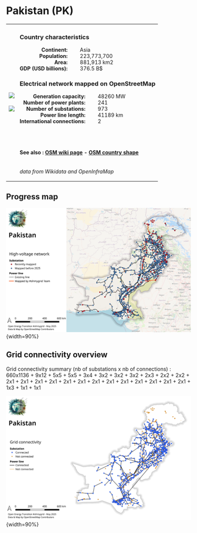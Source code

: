 # Pakistan (PK)

<table width="90%">
<tr>
<td>
<img src="http://commons.wikimedia.org/wiki/Special:FilePath/Flag%20of%20Pakistan.svg" width="250">
<br><br>
<img src="http://commons.wikimedia.org/wiki/Special:FilePath/Pakistan%20on%20the%20globe%20%28de-facto%20and%20claimed%20hatched%29%20%28Afro-Eurasia%20centered%29.svg" width="250"></td>
<td>
<h3>Country characteristics</h3>
<div style="display: inline-block;text-align:right;margin-right:30px;font-weight: bold;">
Continent:<br>Population:<br>Area:<br>GDP (USD billions):
</div>
<div style="display: inline-block;">
Asia<br>223,773,700<br>881,913 km2<br>376.5 B$
</div>
<h3>Electrical network mapped on OpenStreetMap</h3>
<div style="display: inline-block;text-align:right;margin-right:30px;font-weight: bold;">Generation capacity:<br>
Number of power plants:<br>
Number of substations:<br>
Power line length:<br>
International connections:<br>
</div>
<div style="display: inline-block;">48260 MW<br>
241<br>
973<br>
41189 km<br>
2<br>
</div>

<br><br><h4>See also :
<a href="https://wiki.openstreetmap.org/wiki/Power_networks/Pakistan" target="_blank">OSM wiki page</a> -
<a href="https://openstreetmap.org/relation/307573" target="_blank">OSM country shape</a>
</h4>

<br><i>data from Wikidata and OpenInfraMap</i>
</td>
</tr>
</table>


## Progress map

![Map](../images/maps_countries/PK/high-voltage-network.png){width=90%}



## Grid connectivity overview

Grid connectivity summary (nb of substations x nb of connections) :<br>660x1136 + 9x12 + 5x5 + 5x5 + 3x4 + 3x2 + 3x2 + 3x2 + 2x3 + 2x2 + 2x2 + 2x1 + 2x1 + 2x1 + 2x1 + 2x1 + 2x1 + 2x1 + 2x1 + 2x1 + 2x1 + 2x1 + 2x1 + 2x1 + 1x3 + 1x1 + 1x1

![Map](../images/maps_countries/PK/grid-connectivity.png){width=90%}

